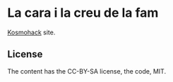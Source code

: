 # La cara i la creu de la fam
[Kosmohack](http://kosmopolis.cccb.org/en/k15/programa/hackathon-de-periodisme-de-dades/) site.

## License
The content has the CC-BY-SA license, the code, MIT.